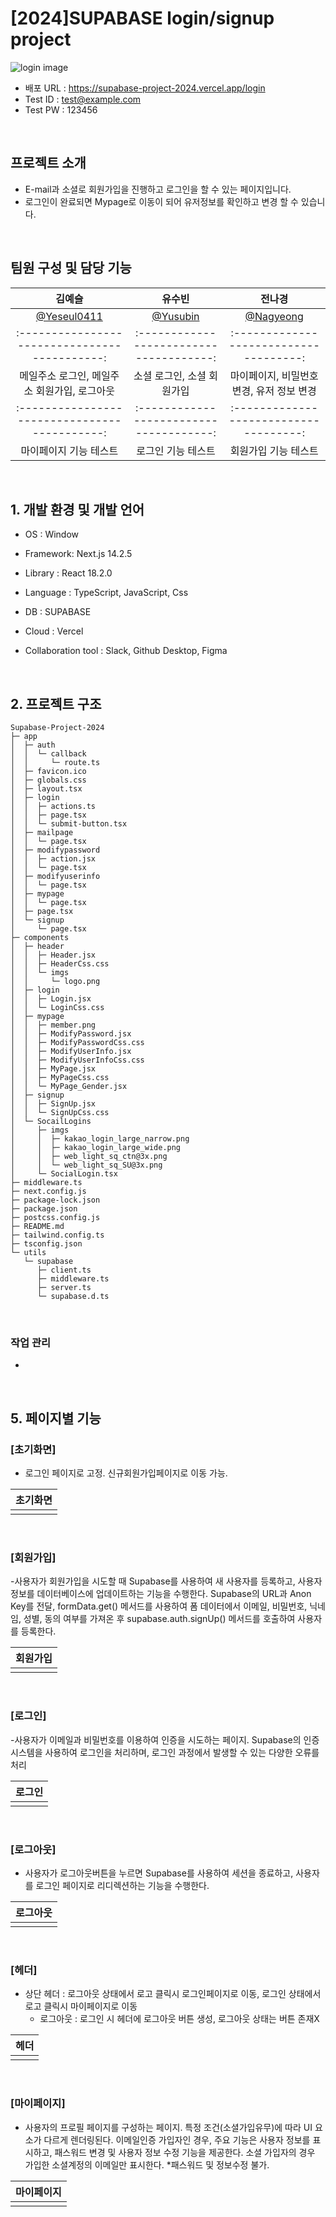 # [2024]SUPABASE login/signup project

![login image](https://github.com/user-attachments/assets/b665a4a3-2b4a-4e32-8814-f005a88a3e88)

- 배포 URL : https://supabase-project-2024.vercel.app/login
- Test ID : test@example.com
- Test PW : 123456

<br>

## 프로젝트 소개

- E-mail과 소셜로 회원가입을 진행하고 로그인을 할 수 있는 페이지입니다.
- 로그인이 완료되면 Mypage로 이동이 되어 유저정보를 확인하고 변경 할 수 있습니다.

<br>

## 팀원 구성 및 담당 기능

<div align="center">

|                  **김예슬**                   |               **유수빈**                |               **전나경**               |
| :-------------------------------------------: | :-------------------------------------: | :------------------------------------: |
| [ @Yeseul0411](https://github.com/Yeseul0411) | [ @Yusubin](https://github.com/Yusubin) | [@Nagyeong](https://github.com/nage24) |
| :-------------------------------------------: | :-------------------------------------: | :------------------------------------: |
|   메일주소 로그인, 메일주소 회원가입, 로그아웃   |         소셜 로그인, 소셜 회원가입         | 마이페이지, 비밀번호 변경, 유저 정보 변경 |
| :-------------------------------------------: | :-------------------------------------: | :------------------------------------: |
|              마이페이지 기능 테스트             |         로그인 기능 테스트                |           회원가입 기능 테스트          |


</div>

<br>

## 1. 개발 환경 및 개발 언어

- OS : Window
- Framework: Next.js 14.2.5
- Library : React 18.2.0
- Language : TypeScript, JavaScript, Css
- DB : SUPABASE
- Cloud : Vercel
- Collaboration tool : Slack, Github Desktop, Figma

  <br>

## 2. 프로젝트 구조

```
Supabase-Project-2024
├─ app
│  ├─ auth
│  │  └─ callback
│  │     └─ route.ts
│  ├─ favicon.ico
│  ├─ globals.css
│  ├─ layout.tsx
│  ├─ login
│  │  ├─ actions.ts
│  │  ├─ page.tsx
│  │  └─ submit-button.tsx
│  ├─ mailpage
│  │  └─ page.tsx
│  ├─ modifypassword
│  │  ├─ action.jsx
│  │  └─ page.tsx
│  ├─ modifyuserinfo
│  │  └─ page.tsx
│  ├─ mypage
│  │  └─ page.tsx
│  ├─ page.tsx
│  └─ signup
│     └─ page.tsx
├─ components
│  ├─ header
│  │  ├─ Header.jsx
│  │  ├─ HeaderCss.css
│  │  └─ imgs
│  │     └─ logo.png
│  ├─ login
│  │  ├─ Login.jsx
│  │  └─ LoginCss.css
│  ├─ mypage
│  │  ├─ member.png
│  │  ├─ ModifyPassword.jsx
│  │  ├─ ModifyPasswordCss.css
│  │  ├─ ModifyUserInfo.jsx
│  │  ├─ ModifyUserInfoCss.css
│  │  ├─ MyPage.jsx
│  │  ├─ MyPageCss.css
│  │  └─ MyPage_Gender.jsx
│  ├─ signup
│  │  ├─ SignUp.jsx
│  │  └─ SignUpCss.css
│  └─ SocailLogins
│     ├─ imgs
│     │  ├─ kakao_login_large_narrow.png
│     │  ├─ kakao_login_large_wide.png
│     │  ├─ web_light_sq_ctn@3x.png
│     │  └─ web_light_sq_SU@3x.png
│     └─ SocialLogin.tsx
├─ middleware.ts
├─ next.config.js
├─ package-lock.json
├─ package.json
├─ postcss.config.js
├─ README.md
├─ tailwind.config.ts
├─ tsconfig.json
└─ utils
   └─ supabase
      ├─ client.ts
      ├─ middleware.ts
      ├─ server.ts
      └─ supabase.d.ts

```

<br>

### 작업 관리

-

<br>

## 5. 페이지별 기능

### [초기화면]

- 로그인 페이지로 고정. 신규회원가입페이지로 이동 가능. 

| 초기화면 |
| -------- |
|          |

<br>

### [회원가입]

-사용자가 회원가입을 시도할 때 Supabase를 사용하여 새 사용자를 등록하고, 사용자 정보를 데이터베이스에 업데이트하는 기능을 수행한다.
 Supabase의 URL과 Anon Key를 전달, formData.get() 메서드를 사용하여 
 폼 데이터에서 이메일, 비밀번호, 닉네임, 성별, 동의 여부를 가져온 후 supabase.auth.signUp() 메서드를 호출하여 사용자를 등록한다.

| 회원가입 |
| -------- |
|          |

<br>

### [로그인]

-사용자가 이메일과 비밀번호를 이용하여 인증을 시도하는 페이지. 
Supabase의 인증 시스템을 사용하여 로그인을 처리하며, 로그인 과정에서 발생할 수 있는 다양한 오류를 처리

| 로그인 |
| ------ |
|        |

<br>

### [로그아웃]

- 사용자가 로그아웃버튼을 누르면 Supabase를 사용하여 세션을 종료하고, 사용자를 로그인 페이지로 리디렉션하는 기능을 수행한다.

| 로그아웃 |
| -------- |
|          |

<br>

### [헤더]

- 상단 헤더 : 로그아웃 상태에서 로고 클릭시 로그인페이지로 이동, 로그인 상태에서 로고 클릭시 마이페이지로 이동
  - 로그아웃 : 로그인 시 헤더에 로그아웃 버튼 생성, 로그아웃 상태는 버튼 존재X

| 헤더 |
| ---- |
|      |

<br>

### [마이페이지]

- 사용자의 프로필 페이지를 구성하는 페이지.
   특정 조건(소셜가입유무)에 따라 UI 요소가 다르게 렌더링된다.
   이메일인증 가입자인 경우, 주요 기능은 사용자 정보를 표시하고, 패스워드 변경 및 사용자 정보 수정 기능을 제공한다. 
   소셜 가입자의 경우 가입한 소셜계정의 이메일만 표시한다. *패스워드 및 정보수정 불가.

| 마이페이지 |
| ---------- |
|            |

<br>

<!-- 리드미참조 깃허브 : https://github.com/likelion-project-README/README -->

```

```
